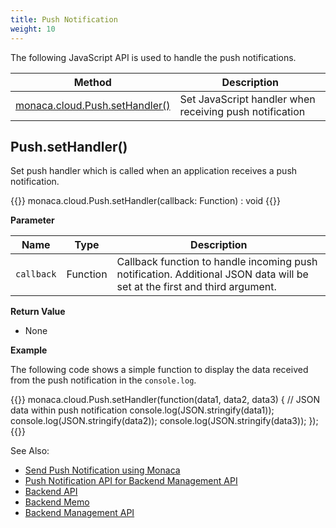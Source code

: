 ```yaml
---
title: Push Notification
weight: 10
---
```


The following JavaScript API is used to handle the push notifications.

Method | Description
-------|-------------------
[monaca.cloud.Push.setHandler()](#push-sethandler) | Set JavaScript handler when receiving push notification


## Push.setHandler()

Set push handler which is called when an application receives a push
notification.

{{<highlight javascript>}}
monaca.cloud.Push.setHandler(callback: Function) : void
{{</highlight>}}

**Parameter**

Name | Type | Description
-----|------|------------------
`callback` | Function | Callback function to handle incoming push notification. Additional JSON data will be set at the first and third argument.

**Return Value**

- None

**Example**

The following code shows a simple function to display the data received from the push notification in the `console.log`.

{{<highlight javascript>}}
monaca.cloud.Push.setHandler(function(data1, data2, data3) {
  // JSON data within push notification
  console.log(JSON.stringify(data1));
  console.log(JSON.stringify(data2));
  console.log(JSON.stringify(data3));
});
{{</highlight>}}

See Also: 

- [Send Push Notification using Monaca](/en/products_guide/push_notification/overview)
- [Push Notification API for Backend Management API](../../cloud_management/push)
- [Backend API](../../cloud)
- [Backend Memo](/en/sampleapp/samples/backend_memo)
- [Backend Management API](../../cloud_management)
